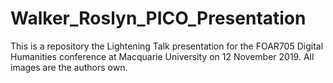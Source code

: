 # Walker_Roslyn_PICO_Presentation
This is a repository the Lightening Talk presentation for the FOAR705 Digital Humanities conference at Macquarie University on 12 November 2019.
All images are the authors own.
